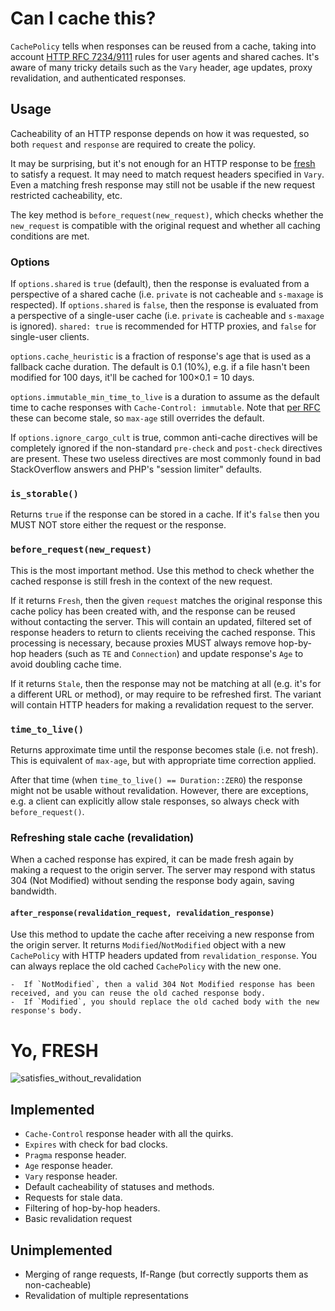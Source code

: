 # Can I cache this?

`CachePolicy` tells when responses can be reused from a cache, taking into account [HTTP RFC 7234/9111](http://httpwg.org/specs/rfc9111.html) rules for user agents and shared caches. It's aware of many tricky details such as the `Vary` header, age updates, proxy revalidation, and authenticated responses.

## Usage

Cacheability of an HTTP response depends on how it was requested, so both `request` and `response` are required to create the policy.

It may be surprising, but it's not enough for an HTTP response to be [fresh](#yo-fresh) to satisfy a request. It may need to match request headers specified in `Vary`. Even a matching fresh response may still not be usable if the new request restricted cacheability, etc.

The key method is `before_request(new_request)`, which checks whether the `new_request` is compatible with the original request and whether all caching conditions are met.

### Options

If `options.shared` is `true` (default), then the response is evaluated from a perspective of a shared cache (i.e. `private` is not cacheable and `s-maxage` is respected). If `options.shared` is `false`, then the response is evaluated from a perspective of a single-user cache (i.e. `private` is cacheable and `s-maxage` is ignored). `shared: true` is recommended for HTTP proxies, and `false` for single-user clients.

`options.cache_heuristic` is a fraction of response's age that is used as a fallback cache duration. The default is 0.1 (10%), e.g. if a file hasn't been modified for 100 days, it'll be cached for 100×0.1 = 10 days.

`options.immutable_min_time_to_live` is a duration to assume as the default time to cache responses with `Cache-Control: immutable`. Note that [per RFC](http://httpwg.org/http-extensions/immutable.html) these can become stale, so `max-age` still overrides the default.

If `options.ignore_cargo_cult` is true, common anti-cache directives will be completely ignored if the non-standard `pre-check` and `post-check` directives are present. These two useless directives are most commonly found in bad StackOverflow answers and PHP's "session limiter" defaults.

### `is_storable()`

Returns `true` if the response can be stored in a cache. If it's `false` then you MUST NOT store either the request or the response.

### `before_request(new_request)`

This is the most important method. Use this method to check whether the cached response is still fresh in the context of the new request.

If it returns `Fresh`, then the given `request` matches the original response this cache policy has been created with, and the response can be reused without contacting the server. This will contain an updated, filtered set of response headers to return to clients receiving the cached response. This processing is necessary, because proxies MUST always remove hop-by-hop headers (such as `TE` and `Connection`) and update response's `Age` to avoid doubling cache time.

If it returns `Stale`, then the response may not be matching at all (e.g. it's for a different URL or method), or may require to be refreshed first. The variant will contain HTTP headers for making a revalidation request to the server.

### `time_to_live()`

Returns approximate time until the response becomes stale (i.e. not fresh). This is equivalent of `max-age`, but with appropriate time correction applied.

After that time (when `time_to_live() == Duration::ZERO`) the response might not be usable without revalidation. However, there are exceptions, e.g. a client can explicitly allow stale responses, so always check with `before_request()`.

### Refreshing stale cache (revalidation)

When a cached response has expired, it can be made fresh again by making a request to the origin server. The server may respond with status 304 (Not Modified) without sending the response body again, saving bandwidth.

#### `after_response(revalidation_request, revalidation_response)`

Use this method to update the cache after receiving a new response from the origin server. It returns `Modified`/`NotModified` object with a new `CachePolicy` with HTTP headers updated from `revalidation_response`. You can always replace the old cached `CachePolicy` with the new one.

    -  If `NotModified`, then a valid 304 Not Modified response has been received, and you can reuse the old cached response body.
    -  If `Modified`, you should replace the old cached body with the new response's body.

# Yo, FRESH

![satisfies_without_revalidation](fresh.jpg)

## Implemented

-   `Cache-Control` response header with all the quirks.
-   `Expires` with check for bad clocks.
-   `Pragma` response header.
-   `Age` response header.
-   `Vary` response header.
-   Default cacheability of statuses and methods.
-   Requests for stale data.
-   Filtering of hop-by-hop headers.
-   Basic revalidation request

## Unimplemented

-   Merging of range requests, If-Range (but correctly supports them as non-cacheable)
-   Revalidation of multiple representations
